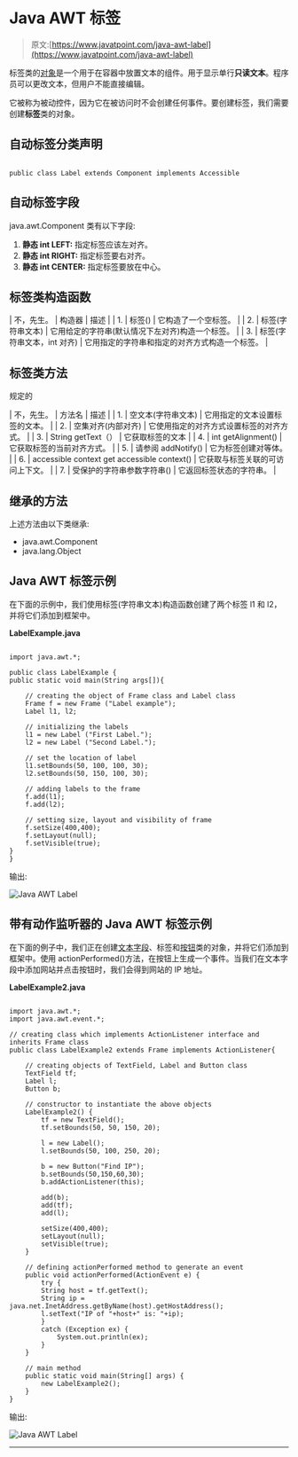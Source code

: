 # Java AWT 标签

> 原文:[https://www.javatpoint.com/java-awt-label](https://www.javatpoint.com/java-awt-label)

标签类的[对象](https://www.javatpoint.com/object-and-class-in-java)是一个用于在容器中放置文本的组件。用于显示单行**只读文本**。程序员可以更改文本，但用户不能直接编辑。

它被称为被动控件，因为它在被访问时不会创建任何事件。要创建标签，我们需要创建**标签**类的对象。

## 自动标签分类声明

```

public class Label extends Component implements Accessible

```

## 自动标签字段

java.awt.Component 类有以下字段:

1.  **静态 int LEFT:** 指定标签应该左对齐。
2.  **静态 int RIGHT:** 指定标签要右对齐。
3.  **静态 int CENTER:** 指定标签要放在中心。

## 标签类构造函数

| 不，先生。 | 构造器 | 描述 |
| 1. | 标签() | 它构造了一个空标签。 |
| 2. | 标签(字符串文本) | 它用给定的字符串(默认情况下左对齐)构造一个标签。 |
| 3. | 标签(字符串文本，int 对齐) | 它用指定的字符串和指定的对齐方式构造一个标签。 |

## 标签类方法

规定的

| 不，先生。 | 方法名 | 描述 |
| 1. | 空文本(字符串文本) | 它用指定的文本设置标签的文本。 |
| 2. | 空集对齐(内部对齐) | 它使用指定的对齐方式设置标签的对齐方式。 |
| 3. | String getText（） | 它获取标签的文本 |
| 4. | int getAlignment() | 它获取标签的当前对齐方式。 |
| 5. | 请参阅 addNotify() | 它为标签创建对等体。 |
| 6. | accessible context get accessible context() | 它获取与标签关联的可访问上下文。 |
| 7. | 受保护的字符串参数字符串() | 它返回标签状态的字符串。 |

## 继承的方法

上述方法由以下类继承:

*   java.awt.Component
*   java.lang.Object

## Java AWT 标签示例

在下面的示例中，我们使用标签(字符串文本)构造函数创建了两个标签 l1 和 l2，并将它们添加到框架中。

**LabelExample.java**

```

import java.awt.*;  

public class LabelExample {  
public static void main(String args[]){ 

    // creating the object of Frame class and Label class
    Frame f = new Frame ("Label example");
    Label l1, l2;  

    // initializing the labels 
    l1 = new Label ("First Label."); 
    l2 = new Label ("Second Label."); 

    // set the location of label
    l1.setBounds(50, 100, 100, 30);  
    l2.setBounds(50, 150, 100, 30);

    // adding labels to the frame  
    f.add(l1);
    f.add(l2); 

    // setting size, layout and visibility of frame 
    f.setSize(400,400);  
    f.setLayout(null);  
    f.setVisible(true);  
}  
}  

```

输出:

![Java AWT Label](../Images/6640b33fc03fe656dfba120d1282dd61.png)

## 带有动作监听器的 Java AWT 标签示例

在下面的例子中，我们正在创建[文本字段](https://www.javatpoint.com/java-awt-textfield)、标签和[按钮](https://www.javatpoint.com/java-awt-button)类的对象，并将它们添加到框架中。使用 actionPerformed()方法，在按钮上生成一个事件。当我们在文本字段中添加网站并点击按钮时，我们会得到网站的 IP 地址。

**LabelExample2.java**

```

import java.awt.*;  
import java.awt.event.*;  

// creating class which implements ActionListener interface and inherits Frame class
public class LabelExample2 extends Frame implements ActionListener{  

    // creating objects of TextField, Label and Button class
    TextField tf; 
    Label l; 
    Button b; 

    // constructor to instantiate the above objects
    LabelExample2() {  
        tf = new TextField();  
        tf.setBounds(50, 50, 150, 20); 

        l = new Label();  
        l.setBounds(50, 100, 250, 20);  

        b = new Button("Find IP");  
        b.setBounds(50,150,60,30);  
        b.addActionListener(this); 

        add(b);
        add(tf);
        add(l); 

        setSize(400,400);  
        setLayout(null);  
        setVisible(true);  
    }  

    // defining actionPerformed method to generate an event
    public void actionPerformed(ActionEvent e) {  
        try {  
        String host = tf.getText();  
        String ip = java.net.InetAddress.getByName(host).getHostAddress();  
        l.setText("IP of "+host+" is: "+ip);  
        } 
        catch (Exception ex) {
            System.out.println(ex);
        }  
    }  

    // main method
    public static void main(String[] args) {  
        new LabelExample2();  
    }  
}  

```

输出:

![Java AWT Label](../Images/c649ada2579a6769f8d71ebef77fa2b0.png)

* * *
